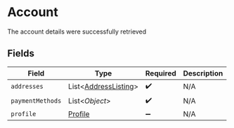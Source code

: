 # Account

The account details were successfully retrieved


## Fields

| Field                                                         | Type                                                          | Required                                                      | Description                                                   |
| ------------------------------------------------------------- | ------------------------------------------------------------- | ------------------------------------------------------------- | ------------------------------------------------------------- |
| `addresses`                                                   | List<[AddressListing](../../models/shared/AddressListing.md)> | :heavy_check_mark:                                            | N/A                                                           |
| `paymentMethods`                                              | List<*Object*>                                                | :heavy_check_mark:                                            | N/A                                                           |
| `profile`                                                     | [Profile](../../models/shared/Profile.md)                     | :heavy_minus_sign:                                            | N/A                                                           |